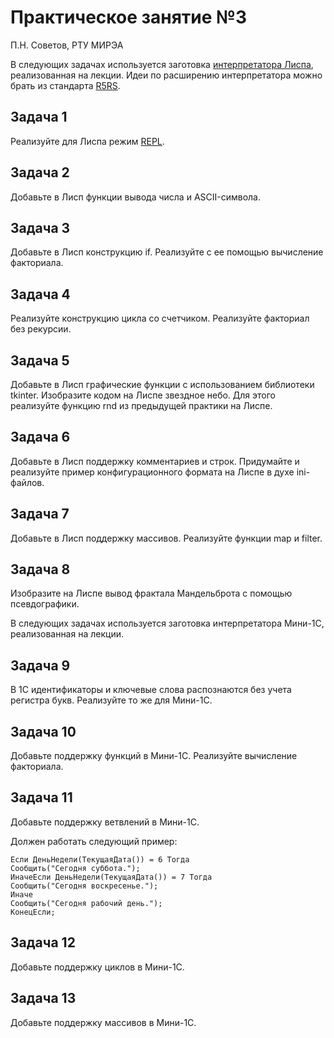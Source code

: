 # Практическое занятие №3

П.Н. Советов, РТУ МИРЭА

В следующих задачах используется заготовка [интерпретатора Лиспа](lisp.py), реализованная на лекции. Идеи по расширению интерпретатора можно брать из стандарта [R5RS](https://groups.csail.mit.edu/mac/ftpdir/scheme-reports/r5rs-html/r5rs_8.html#SEC48).

## Задача 1

Реализуйте для Лиспа режим [REPL](https://ru.wikipedia.org/wiki/REPL).

## Задача 2

Добавьте в Лисп функции вывода числа и ASCII-символа.

## Задача 3

Добавьте в Лисп конструкцию if. Реализуйте с ее помощью вычисление факториала.

## Задача 4

Реализуйте конструкцию цикла со счетчиком. Реализуйте факториал без рекурсии.

## Задача 5

Добавьте в Лисп графические функции с использованием библиотеки tkinter.
Изобразите кодом на Лиспе звездное небо. Для этого реализуйте функцию rnd из предыдущей практики на Лиспе.

## Задача 6

Добавьте в Лисп поддержку комментариев и строк. Придумайте и реализуйте пример конфигурационного формата на Лиспе в духе ini-файлов.

## Задача 7

Добавьте в Лисп поддержку массивов. Реализуйте функции map и filter.

## Задача 8

Изобразите на Лиспе вывод фрактала Мандельброта с помощью псевдографики.

В следующих задачах используется заготовка интерпретатора Мини-1C, реализованная на лекции.

## Задача 9

В 1С идентификаторы и ключевые слова распознаются без учета регистра букв. Реализуйте то же для Мини-1С.

## Задача 10

Добавьте поддержку функций в Мини-1С. Реализуйте вычисление факториала.

## Задача 11

Добавьте поддержку ветвлений в Мини-1С.

Должен работать следующий пример:

```
Если ДеньНедели(ТекущаяДата()) = 6 Тогда
Сообщить("Сегодня суббота.");
ИначеЕсли ДеньНедели(ТекущаяДата()) = 7 Тогда
Сообщить("Сегодня воскресенье.");
Иначе
Сообщить("Сегодня рабочий день.");
КонецЕсли;
```

## Задача 12

Добавьте поддержку циклов в Мини-1С.

## Задача 13

Добавьте поддержку массивов в Мини-1С.
